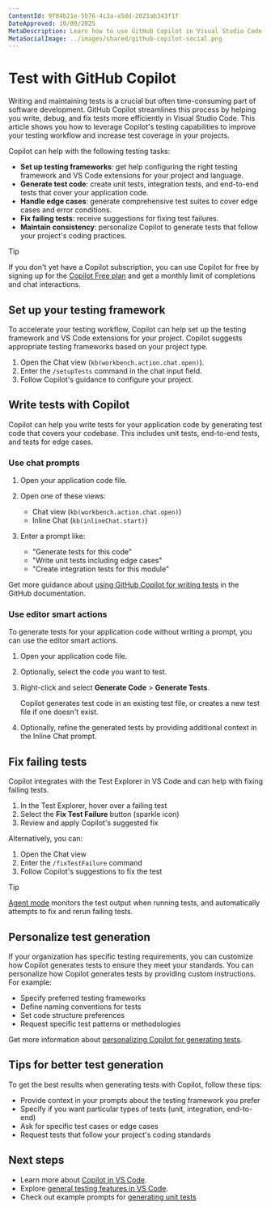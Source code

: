 ```yaml
---
ContentId: 9f84b21e-5b76-4c3a-a5dd-2021ab343f1f
DateApproved: 10/09/2025
MetaDescription: Learn how to use GitHub Copilot in Visual Studio Code to write, debug, and fix tests.
MetaSocialImage: ../images/shared/github-copilot-social.png
---
```

# Test with GitHub Copilot

Writing and maintaining tests is a crucial but often time-consuming part of software development. GitHub Copilot streamlines this process by helping you write, debug, and fix tests more efficiently in Visual Studio Code. This article shows you how to leverage Copilot's testing capabilities to improve your testing workflow and increase test coverage in your projects.

Copilot can help with the following testing tasks:

* **Set up testing frameworks**: get help configuring the right testing framework and VS Code extensions for your project and language.
* **Generate test code**: create unit tests, integration tests, and end-to-end tests that cover your application code.
* **Handle edge cases**: generate comprehensive test suites to cover edge cases and error conditions.
* **Fix failing tests**: receive suggestions for fixing test failures.
* **Maintain consistency**: personalize Copilot to generate tests that follow your project's coding practices.

> [!TIP]
> If you don't yet have a Copilot subscription, you can use Copilot for free by signing up for the [Copilot Free plan](https://github.com/github-copilot/signup) and get a monthly limit of completions and chat interactions.

## Set up your testing framework

To accelerate your testing workflow, Copilot can help set up the testing framework and VS Code extensions for your project. Copilot suggests appropriate testing frameworks based on your project type.

1. Open the Chat view (`kb(workbench.action.chat.open)`).
1. Enter the `/setupTests` command in the chat input field.
1. Follow Copilot's guidance to configure your project.

## Write tests with Copilot

Copilot can help you write tests for your application code by generating test code that covers your codebase. This includes unit tests, end-to-end tests, and tests for edge cases.

### Use chat prompts

1. Open your application code file.

1. Open one of these views:
    * Chat view (`kb(workbench.action.chat.open)`)
    * Inline Chat (`kb(inlineChat.start)`)

1. Enter a prompt like:
    * "Generate tests for this code"
    * "Write unit tests including edge cases"
    * "Create integration tests for this module"

Get more guidance about [using GitHub Copilot for writing tests](https://docs.github.com/en/copilot/using-github-copilot/guides-on-using-github-copilot/writing-tests-with-github-copilot) in the GitHub documentation.

### Use editor smart actions

To generate tests for your application code without writing a prompt, you can use the editor smart actions.

1. Open your application code file.
1. Optionally, select the code you want to test.
1. Right-click and select **Generate Code** > **Generate Tests**.

    Copilot generates test code in an existing test file, or creates a new test file if one doesn't exist.

1. Optionally, refine the generated tests by providing additional context in the Inline Chat prompt.

## Fix failing tests

Copilot integrates with the Test Explorer in VS Code and can help with fixing failing tests.

1. In the Test Explorer, hover over a failing test
1. Select the **Fix Test Failure** button (sparkle icon)
1. Review and apply Copilot's suggested fix

Alternatively, you can:

1. Open the Chat view
1. Enter the `/fixTestFailure` command
1. Follow Copilot's suggestions to fix the test

> [!TIP]
> [Agent mode](/docs/copilot/chat/chat-agent-mode.md) monitors the test output when running tests, and automatically attempts to fix and rerun failing tests.

## Personalize test generation

If your organization has specific testing requirements, you can customize how Copilot generates tests to ensure they meet your standards. You can personalize how Copilot generates tests by providing custom instructions. For example:

* Specify preferred testing frameworks
* Define naming conventions for tests
* Set code structure preferences
* Request specific test patterns or methodologies

Get more information about [personalizing Copilot for generating tests](/docs/copilot/customization/overview.md).

## Tips for better test generation

To get the best results when generating tests with Copilot, follow these tips:

* Provide context in your prompts about the testing framework you prefer
* Specify if you want particular types of tests (unit, integration, end-to-end)
* Ask for specific test cases or edge cases
* Request tests that follow your project's coding standards

## Next steps

* Learn more about [Copilot in VS Code](/docs/copilot/overview.md).
* Explore [general testing features in VS Code](/docs/debugtest/testing.md).
* Check out example prompts for [generating unit tests](https://docs.github.com/en/copilot/example-prompts-for-github-copilot-chat/testing-code/generate-unit-tests)
